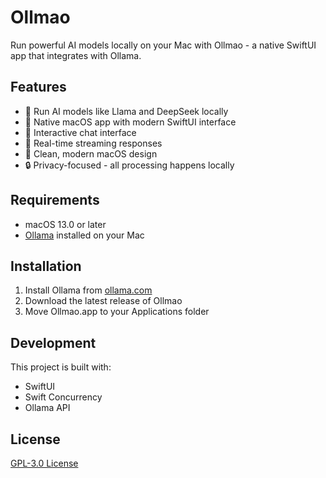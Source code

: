 # Ollmao

Run powerful AI models locally on your Mac with Ollmao - a native SwiftUI app that integrates with Ollama.

## Features

- 🤖 Run AI models like Llama and DeepSeek locally
- 🚀 Native macOS app with modern SwiftUI interface
- 💬 Interactive chat interface
- 🔄 Real-time streaming responses
- 🎨 Clean, modern macOS design
- 🔒 Privacy-focused - all processing happens locally

## Requirements

- macOS 13.0 or later
- [Ollama](https://ollama.com) installed on your Mac

## Installation

1. Install Ollama from [ollama.com](https://ollama.com)
2. Download the latest release of Ollmao
3. Move Ollmao.app to your Applications folder

## Development

This project is built with:
- SwiftUI
- Swift Concurrency
- Ollama API

## License

[GPL-3.0 License](LICENSE)
